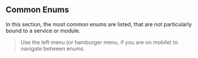 ## Common Enums

In this section, the most common enums are listed, that are not particularly bound to a service or module.

> Use the left menu (or hamburger menu, if you are on mobile) to navigate between enums.
